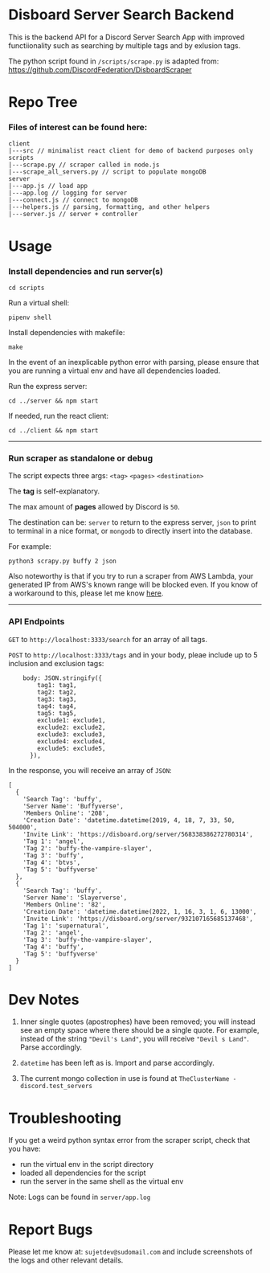 # Disboard Server Search Backend

This is the backend API for a Discord Server Search App with improved functiionality such as searching by multiple tags and by exlusion tags.

The python script found in `/scripts/scrape.py` is adapted from: https://github.com/DiscordFederation/DisboardScraper


# Repo Tree

### Files of interest can be found here:

```lang-js
client 
|---src // minimalist react client for demo of backend purposes only
scripts
|---scrape.py // scraper called in node.js
|---scrape_all_servers.py // script to populate mongoDB
server
|---app.js // load app
|---app.log // logging for server
|---connect.js // connect to mongoDB
|---helpers.js // parsing, formatting, and other helpers
|---server.js // server + controller

```


# Usage

### Install dependencies and run server(s)

`cd scripts`

Run a virtual shell:

`pipenv shell`

Install dependencies with makefile:

`make`

In the event of an inexplicable python error with parsing, please ensure that you are running a virtual env and have all dependencies loaded.

Run the express server:

`cd ../server && npm start`

If needed, run the react client:

`cd ../client && npm start`

---

### Run scraper as standalone or debug


The script expects three args: `<tag>` `<pages>` `<destination>`

The **tag** is self-explanatory. 

The max amount of **pages** allowed by Discord is `50`.

The destination can be: `server` to return to the express server, `json` to print to terminal in a nice format, or `mongodb` to directly insert into the database.

For example:


```
python3 scrapy.py buffy 2 json

```

Also noteworthy is that if you try to run a scraper from AWS Lambda, your generated IP from AWS's known range will be blocked even. If you know of a workaround to this, please let me know [here](https://stackoverflow.com/questions/72722566/aws-lambda-python-webscraping-unable-to-bypass-cloudfare-anti-bots-from-aws).

---

### API Endpoints

`GET` to `http://localhost:3333/search` for an array of all tags.

`POST` to `http://localhost:3333/tags` and in your body, pleae include up to 5 inclusion and exclusion tags:

```lang-js
	body: JSON.stringify({
        tag1: tag1,
        tag2: tag2,
        tag3: tag3,
        tag4: tag4,
        tag5: tag5,
        exclude1: exclude1,
        exclude2: exclude2,
        exclude3: exclude3,
        exclude4: exclude4,
        exclude5: exclude5,
      }),
```

In the response, you will receive an array of `JSON`:

```lang-js
[
  {
    'Search Tag': 'buffy',
    'Server Name': 'Buffyverse',
    'Members Online': '208',
    'Creation Date': 'datetime.datetime(2019, 4, 18, 7, 33, 50, 504000',
    'Invite Link': 'https://disboard.org/server/568338386272780314',
    'Tag 1': 'angel',
    'Tag 2': 'buffy-the-vampire-slayer',
    'Tag 3': 'buffy',
    'Tag 4': 'btvs',
    'Tag 5': 'buffyverse'
  },
  {
    'Search Tag': 'buffy',
    'Server Name': 'Slayerverse',
    'Members Online': '82',
    'Creation Date': 'datetime.datetime(2022, 1, 16, 3, 1, 6, 13000',
    'Invite Link': 'https://disboard.org/server/932107165685137468',
    'Tag 1': 'supernatural',
    'Tag 2': 'angel',
    'Tag 3': 'buffy-the-vampire-slayer',
    'Tag 4': 'buffy',
    'Tag 5': 'buffyverse'
  }
]
```

# Dev Notes

1. Inner single quotes (apostrophes)  have been removed; you will instead see an empty space where there should be a single quote. For example, instead of the string `"Devil's Land"`, you will receive  `"Devil s Land"`. Parse accordingly.

2. `datetime` has been left as is. Import and parse accordingly.

3. The current mongo collection in use is found at `TheClusterName - discord.test_servers`

# Troubleshooting 

If you get a weird python syntax error from the scraper script, check that you have:

- run the virtual env in the script directory
- loaded all dependencies for the script
- run the server in the same shell as the virtual env 

Note: Logs can be found in `server/app.log`

# Report Bugs

Please let me know at: `sujetdev@sudomail.com` and include screenshots of the logs and other relevant details.
